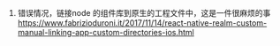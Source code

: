1. 错误情况，链接node 的组件库到原生的工程文件中，这是一件很麻烦的事
https://www.fabrizioduroni.it/2017/11/14/react-native-realm-custom-manual-linking-app-custom-directories-ios.html